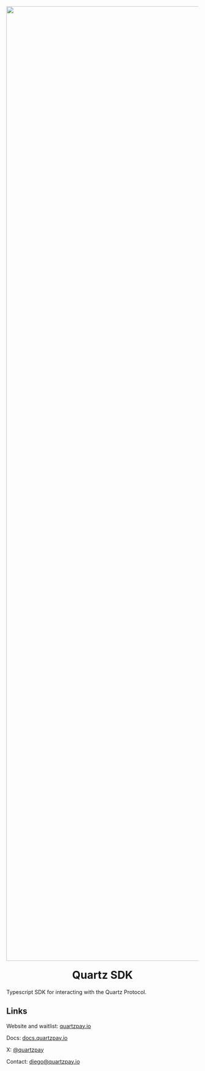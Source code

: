 <div align="center">
  <img width="2500" alt="Quartz" src="https://cdn.prod.website-files.com/65707af0f4af991289bbd432/670e37661cdb2314fe8ba469_logo-glow-banner.jpg" />

  <h1 style="margin-top:20px;">Quartz SDK</h1>
</div>

Typescript SDK for interacting with the Quartz Protocol. 

## Links

Website and waitlist: [quartzpay.io](https://quartzpay.io/)

Docs: [docs.quartzpay.io](https://docs.quartzpay.io/)

X: [@quartzpay](https://x.com/quartzpay)

Contact: [diego@quartzpay.io](mailto:diego@quartzpay.io)
